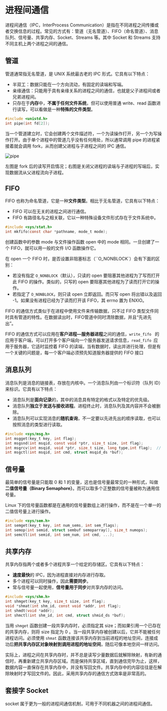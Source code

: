 # 进程间通信

进程间通信（IPC，InterProcess Communication）是指在不同进程之间传播或者交换信息的过程。常见的方式有：管道（无名管道）、FIFO（命名管道）、消息队列、信号量、共享内存、Socket、Streams 等。其中 Socket 和 Streams 支持不同主机上两个进程之间的通信。



## 管道

管道通常指无名管道，是 UNIX 系统最古老的 IPC 形式。它具有以下特点：

* 半双工：数据只能在一个方向流动，有固定的读端和写端。
* 亲缘通信：只能用于具有亲缘关系的进程之间的通信，也就是父子进程间或者兄弟进程间。
* 只存在于**内存**中，**不属于任何文件系统**，但可以使用普通 write、read 函数进行读写，可以看做是一种**特殊的文件类型**。

```c
#include <unistd.h>
int pipe(int fd[2]);
```

当一个管道建立时，它会创建两个文件描述符，一个为读操作打开，另一个为写操作打开。由于单个进程中的管道几乎没有任何用处，所以通常调用 pipe 的进程紧接着就会调用 fork，从而创建父进程与子进程之间的 IPC 通信。

![pipe](D:\3.Workplace\markdown笔记\编程基础\pipe.png)

左图是 fork 后的读写开启情况；右图是关闭父进程的读端与子进程的写端后，实现数据流从父进程流向子进程。



## FIFO

FIFO 也称为命名管道，它是一种**文件类型**。相比于无名管道，它具有以下特点：

* FIFO 可以在无关的进程之间进行通信。
* FIFO 有路径名与之相关联，它以一种特殊设备文件形式存在于文件系统中。

```c
#include <sys/stat.h>
int mkfifo(const char *pathname, mode_t mode);
```

创建函数中的参数 mode 与文件操作函数 open 中的 mode 相同。一旦创建了一个 FIFO，就可以用一般的文件 I/O 函数操作它。

在 open 一个 FIFO 时，是否设置非阻塞标志（``O_NONBLOCK`）会有下面的区别：

* 若没有指定 `O_NONBLOCK`（默认），只读的 open 要阻塞其他进程为了写而打开此 FIFO 的操作。类似的，只写的 open 要阻塞其他进程为了读而打开它的操作。
* 若指定了 `O_NONBLOCK`，则只读 open 立即返回。而只写 open 将出错以及返回 -1。如果没有进程已经为了读而打开该 FIFO，其 errno 置为 ENXIO。

FIFO 的通信方式类似于在进程中使用文件来传输数据，只不过 FIFO 类型文件同时具有管道的特性。在数据读出时，FIFO管道中同时清除数据，并且“先进先出”。

FIFO 的通信方式可以应用在**客户进程—服务器进程**之间的通信，`write_fifo ` 的应用于客户端，可以打开多个客户端向一个服务器发送请求信息，`read_fifo `应用于服务器，它适时监控着 FIFO 的读端，当有数据时，读出并进行处理，但是有一个关键的问题是，每一个客户端必须预先知道服务器提供的 FIFO 接口



## 消息队列

消息队列是消息的链接表，存放在内核中。一个消息队列由一个标识符（队列 ID）来标识。它具有以下特点：

* 消息队列是**面向记录**的，其中的消息具有特定的格式以及特定的优先级。
* 消息队列**独立于发送与接收进程**。进程终止时，消息队列及其内容并不会被删除。
* 消息队列可以实现消息的**随机查询**，不一定要以先进先出的顺序读取，也可以按照消息的类型进行读取。

```c
#include <sys/msg.h>
int msgget(key_t key, int flag);
int msgsnd(int msqid, const void *ptr, size_t size, int flag);
int msgrcv(int msqid, void *ptr, size_t size, long type,int flag);  // type 用以选取消息类型。
int msgctl(int msqid, int cmd, struct msqid_ds *buf);
```



## 信号量

最简单的信号量是只能取 0 和 1 的变量，这也是信号量最常见的一种形式，叫做**二值信号量（Binary Semaphore）**。而可以取多个正整数的信号量被称为通用信号量。

Linux 下的信号量函数都是在通用的信号量数组上进行操作，而不是在一个单一的二值信号量上进行操作。

```c
#include <sys/sem.h>
int semget(key_t key, int num_sems, int sem_flags);
int semop(int semid, struct sembuf semoparray[], size_t numops);  
int semctl(int semid, int sem_num, int cmd, ...);
```



## 共享内存

共享内存指两个或者多个进程共享一个给定的存储区。它具有以下特点：

* **速度最快**的 IPC，因为进程直接对内存进行存取。
* 多个进程可以同时操作，因此**需要同步**。
* 常与信号量一起使用，**信号量用于同步**对共享内存的访问。

```c
#include <sys/shm.h>
int shmget(key_t key, size_t size, int flag);
void *shmat(int shm_id, const void *addr, int flag);
int shmdt(void *addr); 
int shmctl(int shm_id, int cmd, struct shmid_ds *buf);
```

当用 `shmget` 函数创建一段共享内存时，必须指定其 size；而如果引用一个已存在的共享内存，则将 size 指定为 0 。当一段共享内存被创建以后，它并不能被任何进程访问。必须使用 `shmat` 函数连接该共享内存到当前进程的地址空间，连接成功后**把共享内存区对象映射到调用进程的地址空间**，随后可像本地空间一样访问。

实际上，进程之间在共享内存时，并不总是读写少量数据后就解除映射，有新的通信时，再重新建立共享内存区域。而是保持共享区域，直到通信完毕为止，这样，数据内容一直保存在共享内存中，并没有写回文件。共享内存中的内容往往是在解除映射时才写回文件的。因此，采用共享内存的通信方式效率是非常高的。



## 套接字 Socket

socket 属于更为一般的进程间通信机制，可用于不同机器之间的进程间通信。